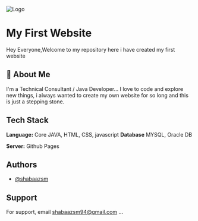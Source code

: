 
![Logo](https://www.seekpng.com/png/detail/838-8389823_portfolio-calligraphy.pnghttps://www.seekpng.com/png/detail/838-8389823_portfolio-calligraphy.png)


# My First Website

Hey Everyone,Welcome to my repository here i have created my first website 


## 🚀 About Me
I'm a Technical Consultant / Java Developer...
I love to code and explore new things, i always wanted to create my own website for so long and this is just a stepping stone.


## Tech Stack

**Language:** Core JAVA, HTML, CSS, javascript
**Database** MYSQL, Oracle DB

**Server:** Github Pages


## Authors

- [@shabaazsm](https://www.linkedin.com/in/shabaaz-mohsin-0a053713b/)


## Support

For support, email shabaazsm94@gmail.com ...

